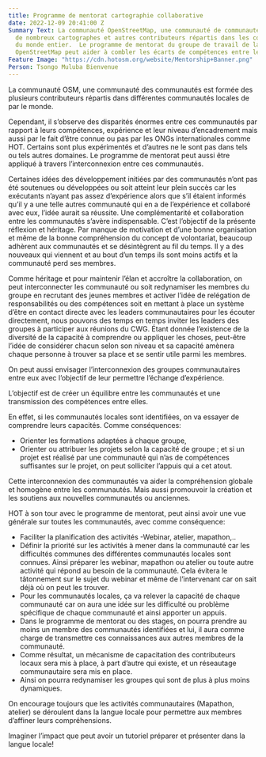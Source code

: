 ```yaml
---
title: Programme de mentorat cartographie collaborative
date: 2022-12-09 20:41:00 Z
Summary Text: La communauté OpenStreetMap, une communauté de communautés, est composée
  de nombreux cartographes et autres contributeurs répartis dans les communautés locales
  du monde entier.  Le programme de mentorat du groupe de travail de la communauté
  OpenStreetMap peut aider à combler les écarts de compétences entre les communautés.
Feature Image: "https://cdn.hotosm.org/website/Mentorship+Banner.png"
Person: Tsongo Muluba Bienvenue
---
```


La communauté OSM, une communauté des communautés est formée des plusieurs contributeurs répartis dans  différentes communautés locales de par le monde. 

Cependant, il s’observe des disparités énormes entre ces communautés par rapport à leurs compétences, expérience et leur niveau d’encadrement mais aussi par le fait d’être connue ou pas par les ONGs internationales comme HOT. Certains sont plus expérimentés et d’autres ne le sont pas dans tels ou tels autres domaines. Le programme de mentorat peut aussi être appliqué à travers l’interconnexion entre ces communautés.

Certaines idées des développement initiées par des communautés n’ont pas été soutenues ou développées ou soit atteint leur plein succès car les exécutants n’ayant pas assez d’expérience alors que s’il étaient informés qu’il y a une telle autres communauté qui en a de l’expérience et collaboré avec eux, l’idée aurait sa réussite. Une complémentarité et collaboration entre les communautés s’avère indispensable. C’est l’objectif de la présente réflexion et héritage.
Par manque de motivation et d’une bonne organisation et même de la bonne compréhension du concept de volontariat, beaucoup adhèrent aux communautés et se désintègrent au fil du temps. Il y a des nouveaux qui viennent et au bout d’un temps ils sont moins actifs et la communauté perd ses membres.

Comme héritage et pour maintenir l’élan et accroître la collaboration, on peut interconnecter les communauté ou soit redynamiser les membres du groupe en recrutant des jeunes membres et activer l’idée de relégation de responsabilités ou des compétences soit en mettant à place un système d’être en contact directe avec les leaders communautaires pour les écouter directement, nous pouvons des temps en temps inviter les leaders des groupes à participer aux réunions du CWG. Étant donnée l’existence de la diversité de la capacité à comprendre ou appliquer les choses, peut-être l’idée de considérer chacun selon son niveau et sa capacité amènera chaque personne à trouver sa place et se sentir utile parmi les membres.

On peut aussi envisager l’interconnexion des groupes communautaires entre eux avec l’objectif de leur permettre l’échange d’expérience. 

L’objectif est de créer un équilibre entre les communautés et une transmission des compétences entre elles.

En effet, si les communautés locales sont identifiées, on va essayer de comprendre leurs capacités.
Comme conséquences:
* Orienter les formations adaptées à chaque groupe, 
* Orienter ou attribuer les projets selon la capacité de groupe ; et si un projet est réalisé par une communauté qui n’as de compétences suffisantes sur le projet, on peut solliciter l’appuis qui a cet atout.

Cette interconnexion des communautés va aider la compréhension globale et homogène entre les communautés. Mais aussi promouvoir la création et les soutiens aux nouvelles communautés ou anciennes.

HOT à son tour avec le programme de mentorat, peut ainsi avoir une vue générale sur toutes les communautés, avec comme conséquence:
* Faciliter la planification des activités -Webinar, atelier, mapathon,..
* Définir la priorité sur les activités à mener dans la communauté car les difficultés communes des différentes communautés locales sont connues. Ainsi préparer les webinar, mapathon ou atelier ou toute autre activité qui répond au besoin de la communauté. Cela évitera le tâtonnement sur le sujet du webinar et même de l’intervenant car on sait déjà où on peut les 
trouver.
* Pour les communautés locales, ça va relever la capacité de chaque communauté car on aura une idée sur les difficulté ou problème spécifique de chaque communauté et ainsi apporter un appuis. 
* Dans le programme de mentorat ou des stages, on pourra prendre au moins un membre des communautés  identifiées et lui, il aura comme charge de transmettre ces connaissances aux autres membres de la communauté.
* Comme résultat, un mécanisme de capacitation des contributeurs locaux sera mis à place, à part d’autre qui existe, et un réseautage communautaire sera mis en place.
* Ainsi on pourra redynamiser les groupes qui sont de plus à plus moins dynamiques. 

On encourage toujours que les activités communautaires (Mapathon, atelier) se déroulent dans la langue locale pour permettre aux membres d’affiner leurs compréhensions.

Imaginer l’impact que peut avoir un tutoriel préparer et présenter dans la langue locale!